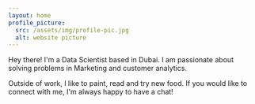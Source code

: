 ```yaml
---
layout: home
profile_picture:
  src: /assets/img/profile-pic.jpg
  alt: website picture
---
```


<p>
  Hey there! I'm a Data Scientist based in Dubai. I am passionate about solving problems in Marketing and customer analytics. 
  
  Outside of work, I like to paint, read and try new food. If you would like to connect with me, I'm always happy to have a chat!
  
  
</p>


